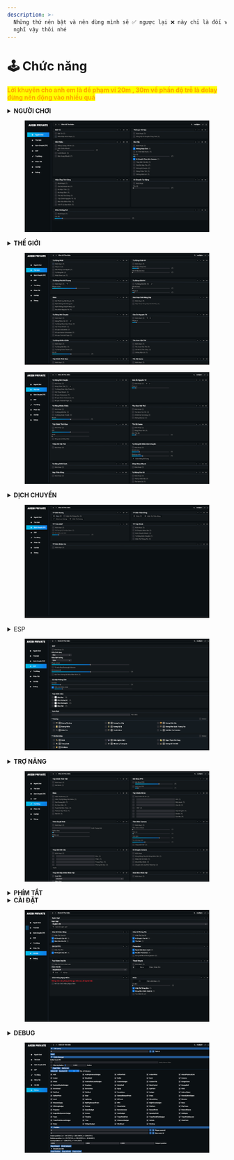```yaml
---
description: >-
  Những thứ nên bật và nên dùng mình sẽ ✅ ngược lại ❌ này chỉ là đối với mình
  nghĩ vậy thôi nhé
---
```


# 🕹 Chức năng

<mark style="color:orange;">**Lời khuyên cho anh em là để phạm vi 20m , 30m  về phần độ trễ là delay đừng nên động vào nhiều quá**</mark>&#x20;

<details>

<summary><strong>NGƯỜI CHƠI</strong> </summary>

Bất Tử \
\- Kích Hoạt  ✅\
\- Đồng bộ với HP : Tuỷ chỉnh ngưỡng máu kích hoạt bất tử \
\+ VD : khi máu còn 70% sẽ kích hoạt bất tử

Vô hạn thể lực\
\- Kích Hoạt ✅\
\- Đồng bộ với thể lực : Tuỷ chỉnh ngưỡng Thể lực kích hoạt vô hạn ✅

Hồi Chiêu \
\- Năng Lượng ✅\
\- Hồi Chiêu Nhanh ✅\
\- Lướt Nhanh ✅\
\- Bắn Cung Nhanh ✅

No-clip\
\- Kích Hoạt ✅\
_-_ Không hoạt ảnh ✅\
\- Chạy trên nước ✅\
\- Di chuyển theo góc nhìn camera ✅ ✅\
\- Phím Tắt ✅\
\- Chống Giật lùi ✅&#x20;

Hiệu ứng tấn công ❌ ( không lạm dụng )

Di chuyển tự động ( nào lười quá dùng )

Diều Hướng rơi \
\- Không biết&#x20;

</details>

<figure><img src="../.gitbook/assets/image (2) (1) (1) (1).png" alt=""><figcaption></figcaption></figure>

<details>

<summary><strong>THẾ GIỚI</strong></summary>

Tự động nhặt : \
\- Kích Hoạt✅\
\- Phạm vi✅ \[ Như lời khuyên ở trên ]\
\- Mô phỏng con người\
\- Tự động mở \[Biểu Tượng Cờ lê] (bật hết)✅\
\- Nhặt chọn lọc \[Biểu Tượng Cờ lê] (bật hết)✅

Tự động chặt gỗ : \
\- Kích Hoạt✅\
\- Phạm vi ✅

Tự động phá đối tượng : \
\- Kích Hoạt✅\
\- Phạm vi như trên ✅

Tự giải đố : \
\- Kích Hoạt✅\
\- Phạm vi như trên ✅\
\- \[Biểu Tượng Cờ lê] (bật hết)✅

Khác : \
\- Tuỳ nhu cầu mà bật ✅

Xoá Hoạt ảnh nâng cấp : \
\- Kích Hoạt✅\
\- Hộp thoại tăng chỉ số phụ ✅

Tự nói chuyện : ( nếu Lỗi thì hãy tắt  )\
\- Kích Hoạt✅\
\- Tự Chọn Hộp thoại✅\
\- Hội thoại nhanh✅\
\- Bỏ qua cutscenes✅\
\- Bỏ qua game cutscenes✅

Tự khiêu Chiến ✅\
Bật hết , phạm vi như trên hoặc 20-30m

Tự giết quái ( như ảnh dưới bạn sẽ không thấy hãy qua phần câu hỏi [Click](cac-loi-thuong-gap.md) )\
\- Giá trị dmg : 300k ✅\
\- Thần chết hoặc dùng carsh dmg cũng đc&#x20;

Ghép nhựa nhanh : ✅

Nạp thần đồng : ✅

Tự mở điểm dịch chuyển : ✅\
\- Phạm vi kéo max

Tự bí cảnh : ✅

</details>

<figure><img src="../.gitbook/assets/image (3) (1) (1) (1).png" alt=""><figcaption></figcaption></figure>

<figure><img src="../.gitbook/assets/image (5) (1).png" alt=""><figcaption></figcaption></figure>

<details>

<summary><strong>DỊCH CHUYỂN</strong> </summary>

Dịch Chuyển Rương gồm các chức năng sau : ✅\
\- Tuỳ Chỉnh Phím Tắt\
\- Hiển Thị Thông Tin\
\- Bộ lọc rương\
\- Hiển Thị Chest

Dịch Chuyển Thần Đồng gồm các chức năng sau : ✅\
\- Tuỳ Chỉnh Phím Tắt\
\- Hiển Thị Thần Đồng

Dịch Chuyển MAP gồm các chức năng sau : ✅\
\- Tuỳ Chỉnh Phím Tắt\
\-Sử dụng vị trí dịch chuyển\
\+ Thanh chỉnh phạm vi dịch chuyển

Dịch Chuyển TP gồm các chức năng sau : ✅\
\- Dịch Chuyển nhanh\
\- Tự Dịch chuyển \
\+ Tuỳ chỉnh thời gian\
\- Hiển Thị Thông Tin

Dịch Chuyển Nhiệm Vụ gồm các chức năng sau : ✅

</details>

<figure><img src="../.gitbook/assets/image (6) (1).png" alt=""><figcaption></figcaption></figure>

<details>

<summary>ESP</summary>



</details>

<figure><img src="../.gitbook/assets/image (7) (1).png" alt=""><figcaption></figcaption></figure>



<details>

<summary><strong>TRỢ NĂNG</strong></summary>



</details>

<figure><img src="../.gitbook/assets/image (9) (1).png" alt=""><figcaption></figcaption></figure>

<details>

<summary><strong>PHÍM TẮT</strong></summary>



</details>



<details>

<summary><strong>CÀI ĐẶT</strong></summary>



</details>

<figure><img src="../.gitbook/assets/image (10) (1).png" alt=""><figcaption></figcaption></figure>

<details>

<summary><strong>DEBUG</strong></summary>



</details>

<figure><img src="../.gitbook/assets/image (12) (1).png" alt=""><figcaption></figcaption></figure>
